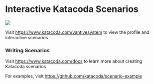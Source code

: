 # Interactive Katacoda Scenarios

[![](http://shields.katacoda.com/katacoda/vantivesystem/count.svg)](https://www.katacoda.com/vantivesystem "Get your profile on Katacoda.com")

Visit https://www.katacoda.com/vantivesystem to view the profile and interactive scenarios

### Writing Scenarios
Visit https://www.katacoda.com/docs to learn more about creating Katacoda scenarios

For examples, visit https://github.com/katacoda/scenario-example
